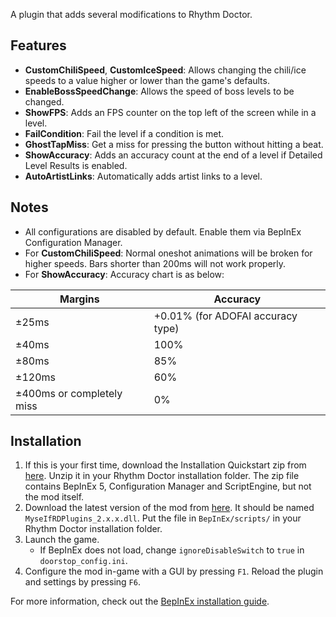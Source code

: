 A plugin that adds several modifications to Rhythm Doctor.

## Features

- **CustomChiliSpeed**, **CustomIceSpeed**: Allows changing the chili/ice speeds to a value higher or lower than the game's defaults.
- **EnableBossSpeedChange**: Allows the speed of boss levels to be changed.
- **ShowFPS**: Adds an FPS counter on the top left of the screen while in a level.
- **FailCondition**: Fail the level if a condition is met.
- **GhostTapMiss**: Get a miss for pressing the button without hitting a beat.
- **ShowAccuracy**: Adds an accuracy count at the end of a level if Detailed Level Results is enabled.
- **AutoArtistLinks**: Automatically adds artist links to a level.


## Notes
- All configurations are disabled by default. Enable them via BepInEx Configuration Manager.
- For **CustomChiliSpeed**: Normal oneshot animations will be broken for higher speeds. Bars shorter than 200ms will not work properly.
- For **ShowAccuracy**: Accuracy chart is as below:

| Margins | Accuracy |
| --- | --- |
| ±25ms | +0.01% (for ADOFAI accuracy type) |
| ±40ms | 100% |
| ±80ms | 85% |
| ±120ms | 60% |
| ±400ms or completely miss | 0% |

## Installation
1. If this is your first time, download the Installation Quickstart zip from [here](https://github.com/Mysthaps/MyseIfRDPlugins/releases). Unzip it in your Rhythm Doctor installation folder. The zip file contains BepInEx 5, Configuration Manager and ScriptEngine, but not the mod itself.
2. Download the latest version of the mod from [here](https://github.com/Mysthaps/MyseIfRDPlugins/releases). It should be named `MyseIfRDPlugins_2.x.x.dll`. Put the file in `BepInEx/scripts/` in your Rhythm Doctor installation folder.
3. Launch the game.
    - If BepInEx does not load, change `ignoreDisableSwitch` to `true` in `doorstop_config.ini`.
4. Configure the mod in-game with a GUI by pressing `F1`. Reload the plugin and settings by pressing `F6`.

For more information, check out the [BepInEx installation guide](https://docs.bepinex.dev/articles/user_guide/installation/index.html).
